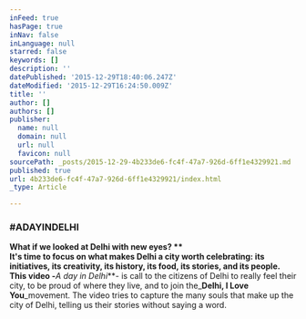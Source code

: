 ```yaml
---
inFeed: true
hasPage: true
inNav: false
inLanguage: null
starred: false
keywords: []
description: ''
datePublished: '2015-12-29T18:40:06.247Z'
dateModified: '2015-12-29T16:24:50.009Z'
title: ''
author: []
authors: []
publisher:
  name: null
  domain: null
  url: null
  favicon: null
sourcePath: _posts/2015-12-29-4b233de6-fc4f-47a7-926d-6ff1e4329921.md
published: true
url: 4b233de6-fc4f-47a7-926d-6ff1e4329921/index.html
_type: Article

---
```

### \#ADAYINDELHI

**What if we looked at Delhi with new eyes? **  
It's time to focus on what makes Delhi a city worth celebrating: its initiatives, its creativity, its history, its food, its stories, and its people.   
This video -**_A day in Delhi_**- is call to the citizens of Delhi to really feel their city,  to be proud of where they live, and to join the_**Delhi, I Love You**_movement. The video tries to capture the many souls that make up the city of Delhi, telling us their stories without saying a word.